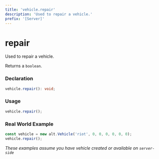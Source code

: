 ```yaml
---
title: 'vehicle.repair'
description: 'Used to repair a vehicle.'
prefix: '[Server]'
---
```


# repair

Used to repair a vehicle.

Returns a `boolean`.

### Declaration

```typescript
vehicle.repair(): void;
```

### Usage

```js
vehicle.repair();
```

### Real World Example

```js
const vehicle = new alt.Vehicle('riot', 0, 0, 0, 0, 0, 0);
vehicle.repair();
```

_These examples assume you have vehicle created or available on `server-side`_